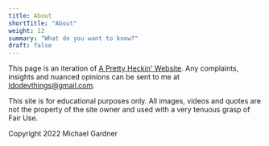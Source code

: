 ```yaml
---
title: About
shortTitle: "About"
weight: 12
summary: "What do you want to know?"
draft: false
---
```


This page is an iteration of [A Pretty Heckin' Website](https://philotfarnsworth.github.io/APrettyHeckinWebsite/).  Any complaints, insights and nuanced opinions can be sent to me at [Idodevthings@gmail.com](mailto:Idodevthings@gmail.com).

This site is for educational purposes only. All images, videos and quotes are not the property of the site owner and used with a very tenuous grasp of Fair Use.

Copyright 2022 Michael Gardner